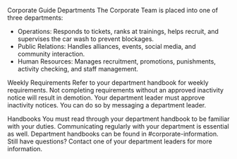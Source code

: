﻿Corporate Guide
Departments
The Corporate Team is placed into one of three departments:
* Operations: Responds to tickets, ranks at trainings, helps recruit, and supervises the car wash to prevent blockages.
* Public Relations: Handles alliances, events, social media, and community interaction.
* Human Resources: Manages recruitment, promotions, punishments, activity checking, and staff management.


Weekly Requirements
Refer to your department handbook for weekly requirements. Not completing requirements without an approved inactivity notice will result in demotion.
Your department leader must approve inactivity notices. You can do so by messaging a department leader.


Handbooks
You must read through your department handbook to be familiar with your duties. Communicating regularly with your department is essential as well.
Department handbooks can be found in #corporate-information. 
Still have questions? Contact one of your department leaders for more information.